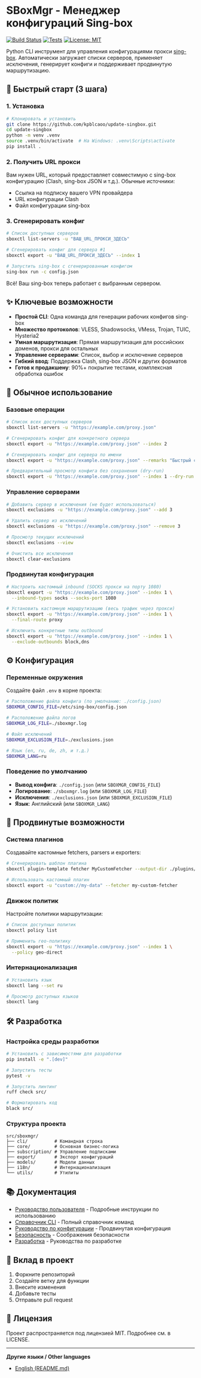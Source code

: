 # SBoxMgr - Менеджер конфигураций Sing-box

[![Build Status](https://github.com/kpblcaoo/update-singbox/actions/workflows/ci-dev.yml/badge.svg)](https://github.com/kpblcaoo/update-singbox/actions)
[![Tests](https://img.shields.io/badge/tests-passing-brightgreen)](https://github.com/kpblcaoo/update-singbox/actions)
[![License: MIT](https://img.shields.io/badge/license-MIT-green.svg)](LICENSE)

Python CLI инструмент для управления конфигурациями прокси [sing-box](https://sing-box.sagernet.org/). Автоматически загружает списки серверов, применяет исключения, генерирует конфиги и поддерживает продвинутую маршрутизацию.

## 🚀 Быстрый старт (3 шага)

### 1. Установка
```bash
# Клонировать и установить
git clone https://github.com/kpblcaoo/update-singbox.git
cd update-singbox
python -m venv .venv
source .venv/bin/activate  # На Windows: .venv\Scripts\activate
pip install .
```

### 2. Получить URL прокси
Вам нужен URL, который предоставляет совместимую с sing-box конфигурацию (Clash, sing-box JSON и т.д.). Обычные источники:
- Ссылка на подписку вашего VPN провайдера
- URL конфигурации Clash
- Файл конфигурации sing-box

### 3. Сгенерировать конфиг
```bash
# Список доступных серверов
sboxctl list-servers -u "ВАШ_URL_ПРОКСИ_ЗДЕСЬ"

# Сгенерировать конфиг для сервера #1
sboxctl export -u "ВАШ_URL_ПРОКСИ_ЗДЕСЬ" --index 1

# Запустить sing-box с сгенерированным конфигом
sing-box run -c config.json
```

Всё! Ваш sing-box теперь работает с выбранным сервером.

## ✨ Ключевые возможности

- **Простой CLI**: Одна команда для генерации рабочих конфигов sing-box
- **Множество протоколов**: VLESS, Shadowsocks, VMess, Trojan, TUIC, Hysteria2
- **Умная маршрутизация**: Прямая маршрутизация для российских доменов, прокси для остальных
- **Управление серверами**: Список, выбор и исключение серверов
- **Гибкий ввод**: Поддержка Clash, sing-box JSON и других форматов
- **Готов к продакшену**: 90%+ покрытие тестами, комплексная обработка ошибок

## 📖 Обычное использование

### Базовые операции
```bash
# Список всех доступных серверов
sboxctl list-servers -u "https://example.com/proxy.json"

# Сгенерировать конфиг для конкретного сервера
sboxctl export -u "https://example.com/proxy.json" --index 2

# Сгенерировать конфиг для сервера по имени
sboxctl export -u "https://example.com/proxy.json" --remarks "Быстрый сервер"

# Предварительный просмотр конфига без сохранения (dry-run)
sboxctl export -u "https://example.com/proxy.json" --index 1 --dry-run
```

### Управление серверами
```bash
# Добавить сервер в исключения (не будет использоваться)
sboxctl exclusions -u "https://example.com/proxy.json" --add 3

# Удалить сервер из исключений
sboxctl exclusions -u "https://example.com/proxy.json" --remove 3

# Просмотр текущих исключений
sboxctl exclusions --view

# Очистить все исключения
sboxctl clear-exclusions
```

### Продвинутая конфигурация
```bash
# Настроить кастомный inbound (SOCKS прокси на порту 1080)
sboxctl export -u "https://example.com/proxy.json" --index 1 \
  --inbound-types socks --socks-port 1080

# Установить кастомную маршрутизацию (весь трафик через прокси)
sboxctl export -u "https://example.com/proxy.json" --index 1 \
  --final-route proxy

# Исключить конкретные типы outbound
sboxctl export -u "https://example.com/proxy.json" --index 1 \
  --exclude-outbounds block,dns
```

## ⚙️ Конфигурация

### Переменные окружения
Создайте файл `.env` в корне проекта:

```bash
# Расположение файла конфига (по умолчанию: ./config.json)
SBOXMGR_CONFIG_FILE=/etc/sing-box/config.json

# Расположение файла логов
SBOXMGR_LOG_FILE=./sboxmgr.log

# Файл исключений
SBOXMGR_EXCLUSION_FILE=./exclusions.json

# Язык (en, ru, de, zh, и т.д.)
SBOXMGR_LANG=ru
```

### Поведение по умолчанию
- **Вывод конфига**: `./config.json` (или `SBOXMGR_CONFIG_FILE`)
- **Логирование**: `./sboxmgr.log` (или `SBOXMGR_LOG_FILE`)
- **Исключения**: `./exclusions.json` (или `SBOXMGR_EXCLUSION_FILE`)
- **Язык**: Английский (или `SBOXMGR_LANG`)

## 🔧 Продвинутые возможности

### Система плагинов
Создавайте кастомные fetchers, parsers и exporters:

```bash
# Сгенерировать шаблон плагина
sboxctl plugin-template fetcher MyCustomFetcher --output-dir ./plugins/

# Использовать кастомный плагин
sboxctl export -u "custom://my-data" --fetcher my-custom-fetcher
```

### Движок политик
Настройте политики маршрутизации:

```bash
# Список доступных политик
sboxctl policy list

# Применить гео-политику
sboxctl export -u "https://example.com/proxy.json" --index 1 \
  --policy geo-direct
```

### Интернационализация
```bash
# Установить язык
sboxctl lang --set ru

# Просмотр доступных языков
sboxctl lang
```

## 🛠 Разработка

### Настройка среды разработки
```bash
# Установить с зависимостями для разработки
pip install -e ".[dev]"

# Запустить тесты
pytest -v

# Запустить линтинг
ruff check src/

# Форматировать код
black src/
```

### Структура проекта
```
src/sboxmgr/
├── cli/          # Командная строка
├── core/         # Основная бизнес-логика
├── subscription/ # Управление подписками
├── export/       # Экспорт конфигураций
├── models/       # Модели данных
├── i18n/         # Интернационализация
└── utils/        # Утилиты
```

## 📚 Документация

- [Руководство пользователя](user-guide/) - Подробные инструкции по использованию
- [Справочник CLI](user-guide/cli-reference.md) - Полный справочник команд
- [Руководство по конфигурации](getting-started/configuration.md) - Продвинутая конфигурация
- [Безопасность](security.md) - Соображения безопасности
- [Разработка](developer/) - Руководства по разработке

## 🤝 Вклад в проект

1. Форкните репозиторий
2. Создайте ветку для функции
3. Внесите изменения
4. Добавьте тесты
5. Отправьте pull request

## 📜 Лицензия

Проект распространяется под лицензией MIT. Подробнее см. в LICENSE.

---

**Другие языки / Other languages**
- [English (README.md)](../../README.md) 